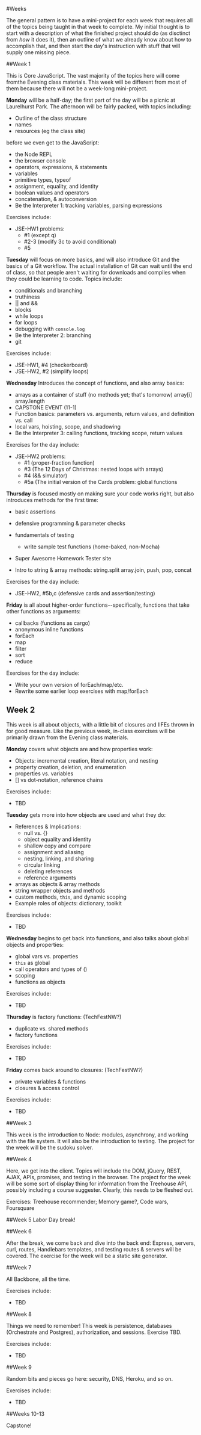#Weeks

The general pattern is to have a mini-project for each week that requires all of the topics being taught in that week to complete. My initial thought is to start with a description of what the finished project should do (as disctinct from _how_ it does it), then an outline of what we already know about how to accomplish that, and then start the day's instruction with stuff that will supply one missing piece.

##Week 1

This is Core JavaScript. The vast majority of the topics here will come fromthe Evening class materials. This week will be different from most of them because there will not be a week-long mini-project.

**Monday** will be a half-day; the first part of the day will be a picnic at Laurelhurst Park. The afternoon will be fairly packed, with topics including:

  - Outline of the class structure
  - names
  - resources (eg the class site)

before we even get to the JavaScript:

  - the Node REPL
  - the browser console
  - operators, expressions, & statements
  - variables
  - primitive types, typeof
  - assignment, equality, and identity
  - boolean values and operators
  - concatenation, & autoconversion
  - Be the Interpreter 1: tracking variables, parsing expressions

Exercises include:

  - JSE-HW1 problems:
    - #1 (except q)
    - #2-3 (modify 3c to avoid conditional)
    - #5

**Tuesday** will focus on more basics, and will also introduce Git and the basics of a Git workflow. The actual installation of Git can wait until the end of class, so that people aren't waiting for downloads and compiles when they could be learning to code. Topics include:

  - conditionals and branching
  - truthiness
  - || and &&
  - blocks
  - while loops
  - for loops
  - debugging with `console.log`
  - Be the Interpreter 2: branching
  - git

Exercises include:

  - JSE-HW1, #4 (checkerboard)
  - JSE-HW2, #2 (simplify loops)

**Wednesday** Introduces the concept of functions, and also array basics:

  - arrays as a container of stuff (no methods yet; that's tomorrow)
      array[i]
      array.length
  - CAPSTONE EVENT (11-1)
  - Function basics: parameters vs. arguments, return values, and definition vs. call
  - local vars, hoisting, scope, and shadowing
  - Be the Interpreter 3: calling functions, tracking scope, return values

Exercises for the day include:

  - JSE-HW2 problems:
    - #1 (proper-fraction function)
    - #3 (The 12 Days of Christmas: nested loops with arrays)
    - #4 (&& simulator)
    - #5a (The initial version of the Cards problem: global functions

**Thursday** is focused mostly on making sure your code works right, but also introduces methods for the first time:

  - basic assertions
  - defensive programming & parameter checks
  - fundamentals of testing
    - write sample test functions (home-baked, non-Mocha)
  - Super Awesome Homework Tester site


  - Intro to string & array methods:
    string.split
    array.join, push, pop, concat

Exercises for the day include:

  - JSE-HW2, #5b,c (defensive cards and assertion/testing)

**Friday** is all about higher-order functions--specifically, functions that take other functions as arguments:

  - callbacks (functions as cargo)
  - anonymous inline functions
  - forEach
  - map
  - filter
  - sort
  - reduce

Exercises for the day include:

  - Write your own version of forEach/map/etc.
  - Rewrite some earlier loop exercises with map/forEach

## Week 2

This week is all about objects, with a little bit of closures and IIFEs thrown in for good measure. Like the previous week, in-class exercises will be primarily drawn from the Evening class materials.

**Monday** covers what objects are and how properties work:

  - Objects: incremental creation, literal notation, and nesting
  - property creation, deletion, and enumeration
  - properties vs. variables
  - [] vs dot-notation, reference chains

Exercises include:

  - TBD

**Tuesday** gets more into how objects are used and what they do:

  - References & Implications:
    - null vs. {}
    - object equality and identity
    - shallow copy and compare
    - assignment and aliasing
    - nesting, linking, and sharing
    - circular linking
    - deleting references
    - reference arguments
  - arrays as objects & array methods
  - string wrapper objects and methods
  - custom methods, `this`, and dynamic scoping
  - Example roles of objects: dictionary, toolkit

Exercises include:

  - TBD

**Wednesday** begins to get back into functions, and also talks about global objects and properties:

  - global vars vs. properties
  - `this` as global
  - call operators and types of ()
  - scoping
  - functions as objects

Exercises include:

  - TBD

**Thursday** is factory functions: (TechFestNW?)

  - duplicate vs. shared methods
  - factory functions

Exercises include:

  - TBD

**Friday** comes back around to closures: (TechFestNW?)

  - private variables & functions
  - closures & access control

Exercises include:

  - TBD

##Week 3

This week is the introduction to Node: modules, asynchrony, and working with the file system. It will also be the introduction to testing. The project for the week will be the sudoku solver.

##Week 4

Here, we get into the client. Topics will include the DOM, jQuery, REST, AJAX, APIs, promises, and testing in the browser. The project for the week will be some sort of display thing for information from the Treehouse API, possibly including a course suggester. Clearly, this needs to be fleshed out.

Exercises: Treehouse recommender;
Memory game?,
Code wars,
Foursquare


##Week 5
Labor Day break!

##Week 6

After the break, we come back and dive into the back end: Express, servers, curl, routes, Handlebars templates, and testing routes & servers will be covered. The exercise for the week will be a static site generator.

##Week 7

All Backbone, all the time.

Exercises include:

  - TBD

##Week 8

Things we need to remember! This week is persistence, databases (Orchestrate and Postgres), authorization, and sessions. Exercise TBD.

Exercises include:

  - TBD

##Week 9

Random bits and pieces go here: security, DNS, Heroku, and so on.

Exercises include:

  - TBD

##Weeks 10-13

Capstone!
